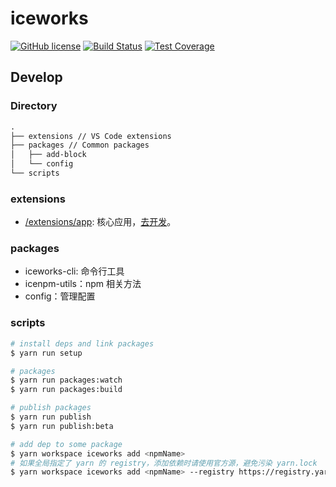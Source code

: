 # iceworks

<a href="/LICENSE"><img src="https://img.shields.io/badge/license-MIT-blue.svg" alt="GitHub license" /></a>
<a href="https://travis-ci.com/ice-lab/iceworks"><img src="https://travis-ci.comice-labr/iceworks.svg?branch=master" alt="Build Status" /></a>
<a href="https://codecov.io/gh/ice-lab/iceworks"><img src="https://img.shields.io/codecov/c/github/ice-lab/iceworks/master.svg" alt="Test Coverage" /></a>

## Develop

### Directory

```md
.
├── extensions // VS Code extensions
├── packages // Common packages
│   ├── add-block
│   └── config
└── scripts
```

### extensions

- [/extensions/app](/extensions/app): 核心应用，[去开发](/extensions/app)。

### packages

- iceworks-cli: 命令行工具
- icenpm-utils：npm 相关方法
- config：管理配置

### scripts

```bash
# install deps and link packages
$ yarn run setup

# packages
$ yarn run packages:watch
$ yarn run packages:build

# publish packages
$ yarn run publish
$ yarn run publish:beta

# add dep to some package
$ yarn workspace iceworks add <npmName>
# 如果全局指定了 yarn 的 registry，添加依赖时请使用官方源，避免污染 yarn.lock
$ yarn workspace iceworks add <npmName> --registry https://registry.yarnpkg.com
```